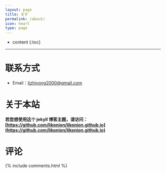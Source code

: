 ```yaml
---
layout: page
title: 关于
permalink: /about/
icon: heart
type: page
---
```


* content
{:toc}

---


# 联系方式
- Email：lizhiyong2000@gmail.com


# 关于本站

**若您想使用这个 jekyll 博客主题，请访问：[https://github.com/likonion/likonion.github.io](https://github.com/likonion/likonion.github.io)**


# 评论

{% include comments.html %}
